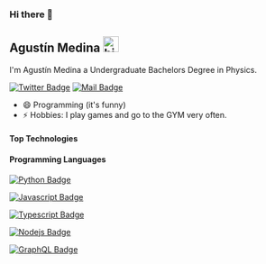 ### Hi there 👋

## Agustín Medina <img src="https://user-images.githubusercontent.com/1303154/88677602-1635ba80-d120-11ea-84d8-d263ba5fc3c0.gif" width="28px" height="28px" alt="hi">

I'm Agustín Medina a Undergraduate Bachelors Degree in Physics. 

[![Twitter Badge](https://img.shields.io/badge/-@agustinelson-1ca0f1?style=flat&labelColor=1ca0f1&logo=twitter&logoColor=white&link=https://twitter.com/agustinelson)](https://twitter.com/agustinelson)  [![Mail Badge](https://img.shields.io/badge/-an.medinacolmenero-c0392b?style=flat&labelColor=c0392b&logo=gmail&logoColor=white)](mailto:an.medinacolmenero@gmail.com)

<!-- TODO: Add last video link -->


- 😄 Programming (it's funny)
- ⚡ Hobbies: I play games and go to the GYM very often.

#### Top Technologies

<!-- TODO: Make technologies links takes you to repositories -->

<!--[![React Badge](https://img.shields.io/badge/-React-61DBFB?style=for-the-badge&labelColor=black&logo=react&logoColor=61DBFB)](#)

[![Javascript Badge](https://img.shields.io/badge/-Javascript-F0DB4F?style=for-the-badge&labelColor=black&logo=javascript&logoColor=F0DB4F)](#)

[![Typescript Badge](https://img.shields.io/badge/-Typescript-007acc?style=for-the-badge&labelColor=black&logo=typescript&logoColor=007acc)](#)

[![Nodejs Badge](https://img.shields.io/badge/-Nodejs-3C873A?style=for-the-badge&labelColor=black&logo=node.js&logoColor=3C873A)](#)

[![GraphQL Badge](https://img.shields.io/badge/-GraphQl-e535ab?style=for-the-badge&labelColor=black&logo=node.js&logoColor=e535ab)](#) -->

#### Programming Languages

[![Python Badge](https://img.shields.io/badge/-Python-61DBFB?style=for-the-badge&labelColor=black&logo=python&logoColor=61DBFB)](#)

[![Javascript Badge](https://img.shields.io/badge/-Javascript-F0DB4F?style=for-the-badge&labelColor=black&logo=javascript&logoColor=F0DB4F)](#)

[![Typescript Badge](https://img.shields.io/badge/-Fortran-007acc?style=for-the-badge&labelColor=black&logo=fortran&logoColor=007acc)](#)

[![Nodejs Badge](https://img.shields.io/badge/-C/C++-3C873A?style=for-the-badge&labelColor=black&logo=C&logoColor=3C873A)](#)

[![GraphQL Badge](https://img.shields.io/badge/-R-e535ab?style=for-the-badge&labelColor=black&logo=R&logoColor=e535ab)](#)

<!-- #### Resume / CV

 - 📫  [(English)](https://resume.io/r/P4EiIENKI) -->


